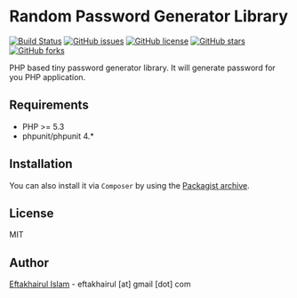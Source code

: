 # Random Password Generator  Library 
[![Build Status](https://travis-ci.org/eftakhairul/random-password-generator.svg?branch=master)](https://travis-ci.org/eftakhairul/random-password-generator)
[![GitHub issues](https://img.shields.io/github/issues/eftakhairul/random-password-generator.svg)](https://github.com/eftakhairul/random-password-generator/issues)
[![GitHub license](https://img.shields.io/badge/license-MIT-blue.svg)](https://raw.githubusercontent.com/eftakhairul/random-password-generator/master/LICENSE)
[![GitHub stars](https://img.shields.io/github/stars/eftakhairul/random-password-generator.svg)](https://github.com/eftakhairul/random-password-generator/stargazers)
[![GitHub forks](https://img.shields.io/github/forks/eftakhairul/random-password-generator.svg)](https://github.com/eftakhairul/random-password-generator/network)

PHP based tiny password generator library. It will generate password for you PHP application.


Requirements
------------
* PHP >= 5.3
* phpunit/phpunit 4.*


Installation
------------
You can also install it via `Composer` by using the
[Packagist archive](https://packagist.org/packages/eftakhairul/random-password-generator).


License
-------
MIT


Author
-----------
[Eftakhairul Islam] - eftakhairul [at] gmail [dot] com

[Eftakhairul Islam]:http://eftakhairul.com/
